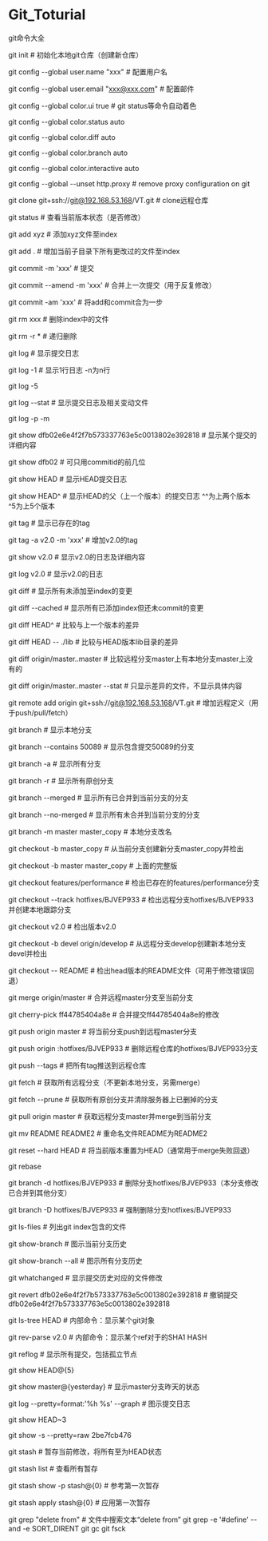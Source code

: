 # Git_Toturial
git命令大全


git init                                                  # 初始化本地git仓库（创建新仓库）

git config --global user.name "xxx"                       # 配置用户名

git config --global user.email "xxx@xxx.com"              # 配置邮件

git config --global color.ui true                         # git status等命令自动着色

git config --global color.status auto

git config --global color.diff auto

git config --global color.branch auto

git config --global color.interactive auto

git config --global --unset http.proxy                    # remove  proxy configuration on git

git clone git+ssh://git@192.168.53.168/VT.git             # clone远程仓库

git status                                                # 查看当前版本状态（是否修改）

git add xyz                                               # 添加xyz文件至index

git add .                                                 # 增加当前子目录下所有更改过的文件至index

git commit -m 'xxx'                                       # 提交

git commit --amend -m 'xxx'                               # 合并上一次提交（用于反复修改）

git commit -am 'xxx'                                      # 将add和commit合为一步

git rm xxx                                                # 删除index中的文件

git rm -r *                                               # 递归删除

git log                                                   # 显示提交日志

git log -1                                                # 显示1行日志 -n为n行

git log -5

git log --stat                                            # 显示提交日志及相关变动文件

git log -p -m

git show dfb02e6e4f2f7b573337763e5c0013802e392818         # 显示某个提交的详细内容

git show dfb02                                            # 可只用commitid的前几位

git show HEAD                                             # 显示HEAD提交日志

git show HEAD^                                            # 显示HEAD的父（上一个版本）的提交日志 ^^为上两个版本
^5为上5个版本

git tag                                                   # 显示已存在的tag

git tag -a v2.0 -m 'xxx'                                  # 增加v2.0的tag

git show v2.0                                             # 显示v2.0的日志及详细内容

git log v2.0                                              # 显示v2.0的日志

git diff                                                  # 显示所有未添加至index的变更

git diff --cached                                         # 显示所有已添加index但还未commit的变更

git diff HEAD^                                            # 比较与上一个版本的差异

git diff HEAD -- ./lib                                    # 比较与HEAD版本lib目录的差异

git diff origin/master..master                            # 比较远程分支master上有本地分支master上没有的

git diff origin/master..master --stat                     # 只显示差异的文件，不显示具体内容

git remote add origin git+ssh://git@192.168.53.168/VT.git # 增加远程定义（用于push/pull/fetch）

git branch                                                # 显示本地分支

git branch --contains 50089                               # 显示包含提交50089的分支

git branch -a                                             # 显示所有分支

git branch -r                                             # 显示所有原创分支

git branch --merged                                       # 显示所有已合并到当前分支的分支

git branch --no-merged                                    # 显示所有未合并到当前分支的分支

git branch -m master master_copy                          # 本地分支改名

git checkout -b master_copy                               # 从当前分支创建新分支master_copy并检出

git checkout -b master master_copy                        # 上面的完整版

git checkout features/performance                         # 检出已存在的features/performance分支

git checkout --track hotfixes/BJVEP933                    # 检出远程分支hotfixes/BJVEP933并创建本地跟踪分支

git checkout v2.0                                         # 检出版本v2.0

git checkout -b devel origin/develop                      # 从远程分支develop创建新本地分支devel并检出

git checkout -- README                                    # 检出head版本的README文件（可用于修改错误回退）

git merge origin/master                                   # 合并远程master分支至当前分支

git cherry-pick ff44785404a8e                             # 合并提交ff44785404a8e的修改

git push origin master                                    # 将当前分支push到远程master分支

git push origin :hotfixes/BJVEP933                        # 删除远程仓库的hotfixes/BJVEP933分支

git push --tags                                           # 把所有tag推送到远程仓库

git fetch                                                 # 获取所有远程分支（不更新本地分支，另需merge）

git fetch --prune                                         # 获取所有原创分支并清除服务器上已删掉的分支

git pull origin master                                    # 获取远程分支master并merge到当前分支

git mv README README2                                     # 重命名文件README为README2

git reset --hard HEAD                                     # 将当前版本重置为HEAD（通常用于merge失败回退）

git rebase

git branch -d hotfixes/BJVEP933                           # 删除分支hotfixes/BJVEP933（本分支修改已合并到其他分支）

git branch -D hotfixes/BJVEP933                           # 强制删除分支hotfixes/BJVEP933

git ls-files                                              # 列出git index包含的文件

git show-branch                                           # 图示当前分支历史

git show-branch --all                                     # 图示所有分支历史

git whatchanged                                           # 显示提交历史对应的文件修改

git revert dfb02e6e4f2f7b573337763e5c0013802e392818       # 撤销提交dfb02e6e4f2f7b573337763e5c0013802e392818

git ls-tree HEAD                                          # 内部命令：显示某个git对象

git rev-parse v2.0                                        # 内部命令：显示某个ref对于的SHA1 HASH

git reflog                                                # 显示所有提交，包括孤立节点

git show HEAD@{5}

git show master@{yesterday}                               # 显示master分支昨天的状态

git log --pretty=format:'%h %s' --graph                   # 图示提交日志

git show HEAD~3

git show -s --pretty=raw 2be7fcb476

git stash                                                 # 暂存当前修改，将所有至为HEAD状态

git stash list                                            # 查看所有暂存

git stash show -p stash@{0}                               # 参考第一次暂存

git stash apply stash@{0}                                 # 应用第一次暂存

git grep "delete from"                                    # 文件中搜索文本“delete from”
git grep -e '#define' --and -e SORT_DIRENT
git gc
git fsck
